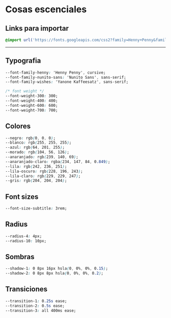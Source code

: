# Cosas escenciales

## Links para importar

``` css
@import url('https://fonts.googleapis.com/css2?family=Henny+Penny&family=Nunito+Sans:wght@400;700&family=Yanone+Kaffeesatz:wght@300;400;600&display=swap');
```
---------------------------------------------------------------

## Typografia

``` css
--font-family-henny: 'Henny Penny', cursive;
--font-family-nunito-sans: 'Nunito Sans', sans-serif; 
--font-family-wishes: 'Yanone Kaffeesatz', sans-serif;

/* font weight */
--font-weight-300: 300;
--font-weight-400: 400;
--font-weight-600: 600;
--font-weight-700: 700;
```

## Colores 
```css
--negro: rgb(0, 0, 0);
--blanco: rgb(255, 255, 255);
--azul: rgb(64, 201, 255);
--morado: rgb(104, 56, 126);
--anaranjado: rgb(239, 140, 69);
--anaranjado-claro: rgba(234, 147, 84, 0.849);
--lila: rgb(242, 236, 251);
--lila-oscuro: rgb(228, 196, 243);
--lila-claro: rgb(229, 229, 247);
--gris: rgb(204, 204, 204); 
```

## Font sizes
```css
--font-size-subtitle: 3rem;
```

## Radius
```css
--radius-4: 4px;
--radius-10: 10px;
```

## Sombras
```css
--shadow-1: 0 8px 16px hsla(0, 0%, 0%, 0.15);
--shadow-2: 0 8px 8px hsla(0, 0%, 0%, 0.2);
```

## Transiciones
``` css
--transition-1: 0.25s ease;
--transition-2: 0.5s ease;
--transition-3: all 400ms ease;
```
